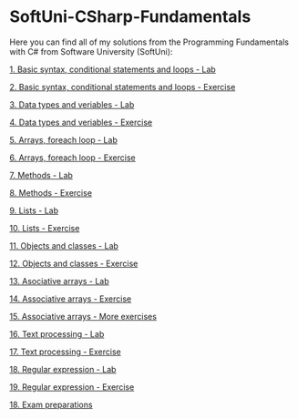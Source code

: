 # SoftUni-CSharp-Fundamentals

Here you can find all of my solutions from the Programming Fundamentals with C# from Software University (SoftUni):

[1. Basic syntax, conditional statements and loops - Lab](https://github.com/Vaseto28/SoftUni-CSharp-Fundamentals/tree/main/Basic%20Syntax%2C%20Conditional%20Statements%20and%20Loops%20-%20Lab)

[2. Basic syntax, conditional statements and loops - Exercise](https://github.com/Vaseto28/SoftUni-CSharp-Fundamentals/tree/main/Basic%20Syntax%2C%20Conditional%20Statements%20and%20Loops%20-%20Exercise)

[3. Data types and veriables - Lab](https://github.com/Vaseto28/SoftUni-CSharp-Fundamentals/tree/main/Data%20types%20and%20variables%20-%20Lab/01.Meters%20to%20kilometers)

[4. Data types and veriables - Exercise](https://github.com/Vaseto28/SoftUni-CSharp-Fundamentals/tree/main/Data%20type%20and%20veriables%20-%20Exercise/Data%20types%20and%20veriables%20(exercise))

[5. Arrays, foreach loop - Lab](https://github.com/Vaseto28/SoftUni-CSharp-Fundamentals/tree/main/Arrays%2C%20foreach%20loop%20-%20Lab)

[6. Arrays, foreach loop - Exercise](https://github.com/Vaseto28/SoftUni-CSharp-Fundamentals/tree/main/Arrays%2C%20foreach%20loop%20-%20Exercise)

[7. Methods - Lab](https://github.com/Vaseto28/SoftUni-CSharp-Fundamentals/tree/main/Methods%20-%20Lab)

[8. Methods - Exercise](https://github.com/Vaseto28/SoftUni-CSharp-Fundamentals/tree/main/Methods%20-%20Exercise)

[9. Lists - Lab](https://github.com/Vaseto28/SoftUni-CSharp-Fundamentals/tree/main/Lists%20-%20Lab)

[10. Lists - Exercise](https://github.com/Vaseto28/SoftUni-CSharp-Fundamentals/tree/main/Lists%20-%20Exercise)

[11. Objects and classes - Lab](https://github.com/Vaseto28/SoftUni-CSharp-Fundamentals/tree/main/Objects%20and%20classes%20-%20Lab)

[12. Objects and classes - Exercise](https://github.com/Vaseto28/SoftUni-CSharp-Fundamentals/tree/main/Objects%20and%20classes%20-%20Еxercise)

[13. Asociative arrays - Lab](https://github.com/Vaseto28/SoftUni-CSharp-Fundamentals/tree/main/Associative%20arrays%20-%20Lab)

[14. Associative arrays - Exercise](https://github.com/Vaseto28/SoftUni-CSharp-Fundamentals/tree/main/Associative%20Arrays%20-%20Exercise)

[15. Associative arrays - More exercises](https://github.com/Vaseto28/SoftUni-CSharp-Fundamentals/tree/main/Associative%20arrays%20-%20More%20Exercise)

[16. Text processing - Lab](https://github.com/Vaseto28/SoftUni-CSharp-Fundamentals/tree/main/Text%20processing%20-%20Lab)

[17. Text processing - Exercise](https://github.com/Vaseto28/SoftUni-CSharp-Fundamentals/tree/main/Text%20processing%20-%20Exercise)

[18. Regular expression - Lab](https://github.com/Vaseto28/SoftUni-CSharp-Fundamentals/tree/main/Regex%20-%20Lab)

[19. Regular expression - Exercise](https://github.com/Vaseto28/SoftUni-CSharp-Fundamentals/tree/main/Regex%20-%20Exercise)

[18. Exam preparations](https://github.com/Vaseto28/SoftUni-CSharp-Fundamentals/tree/main/Exams)
